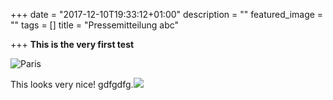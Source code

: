 +++
date = "2017-12-10T19:33:12+01:00"
description = ""
featured_image = ""
tags = []
title = "Pressemitteilung abc"

+++
**This is the very first test**

![Paris](/images/gohugo-default-sample-hero-image.jpg "Paris")

This looks very nice! gdfgdfg.![](/uploads/2018/06/07/mustang.jpg)